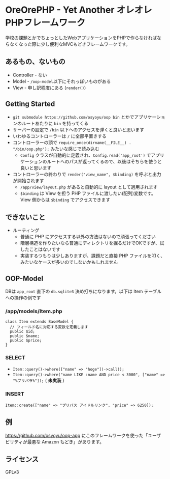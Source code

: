 OreOrePHP - Yet Another オレオレPHPフレームワーク
=================================================

学校の課題とかでちょっとしたWebアプリケーションをPHPで作らなければならなくなった際に少し便利なMVCもどきフレームワークです。

## あるもの、ないもの
* Controller - ない
* Model - `/oop-model`以下にそれっぽいものがある
* View - 申し訳程度にある (`render()`)


## Getting Started
* `git submodule https://github.com/osyoyu/oop bin` とかでアプリケーションのルートあたりに `bin` を持ってくる
* サーバーの設定で `/bin` 以下へのアクセスを弾くと良いと思います
* いわゆるコントローラーは `/` に全部平置きする
* コントローラーの頭で `require_once(dirname(__FILE__) . "/bin/oop.php");` みたいな感じで読み込む
  - `Config` クラスが自動的に定義され、`Config.read('app_root')` でアプリケーションのルートへのパスが返ってくるので、以後はそちらを使うと良いと思います
* コントローラーの終わりで `render("view_name", $binding)` を呼ぶと出力が開始されます
  - `/app/view/layout.php` があると自動的に layout として適用されます
  - `$binding` は View を担う PHP ファイルに渡したい(配列)変数です。View 側からは `$binding` でアクセスできます


## できないこと
* ルーティング
  - 普通に PHP にアクセスする以外の方法はないので頑張ってください
  - 階層構造を作りたいなら普通にディレクトリを掘るだけでOKですが、試したことはないです
  - 実装するつもりは少しありますが、課題だと直接 PHP ファイルを叩く、みたいなケースが多いのでしないかもしれません


## OOP-Model
DBは `app_root` 直下の `db.sqlite3` 決め打ちになります。以下は Item テーブルへの操作の例です

### /app/models/Item.php
```
class Item extends BaseModel {
  // フィールド名に対応する変数を定義します
  public $id;
  public $name;
  public $price;
}
```

### SELECT
* `Item::query()->where(["name" => "hoge"])->call();`
* `Item::query()->where("name LIKE :name AND price < 3000", ["name" => "%プリパラ%"]);` ( **未実装** )

### INSERT
`Item::create(["name" => "プリパス アイドルリンク", "price" => 6250]);`


## 例
https://github.com/osyoyu/oop-app にこのフレームワークを使った「ユーザビリティが最悪な Amazon もどき」があります。


## ライセンス
GPLv3
